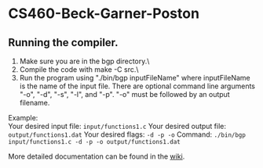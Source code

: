 # CS460-Beck-Garner-Poston

## Running the compiler.
1. Make sure you are in the bgp directory.\
2. Compile the code with make -C src.\
3. Run the program using "./bin/bgp inputFileName" where inputFileName is the name of the input file. There are optional command line arguments "-o", "-d", "-s", "-l", and "-p". "-o" must be followed by an output filename.

Example:\
Your desired input file: ```input/functions1.c```
Your desired output file: ```output/functions1.dat```
Your desired flags: ```-d -p -o```
Command: ```./bin/bgp input/functions1.c -d -p -o output/functions1.dat```

More detailed documentation can be found in the [wiki](https://github.com/Price775/CS460-Beck-Garner-Poston/wiki).
